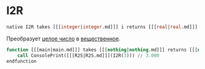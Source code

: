 # I2R

```sql
native I2R takes [[[integer|integer.md]]] i returns [[[real|real.md]]]
```

Преобразует [целое число](integer.md) в [вещественное](real.md).

```sql
function [[[main|main.md]]] takes [[[nothing|nothing.md]]] returns [[[nothing|nothing.md]]]
    call ConsolePrint([[[R2S|R2S.md]]](I2R(3))) // 3.000
endfunction
```